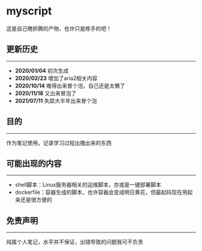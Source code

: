 # myscript

这是自己瞎折腾的产物，也许只是练手的吧！

## 更新历史

---

* **2020/01/04** 初次生成
* **2020/02/23** 增加了aria2相关内容
* **2020/10/14** 难得出来冒个泡，自己还是太懒了
* **2020/11/18** 又出来冒泡了
* **2021/07/11** 失踪大半年出来冒个泡

## 目的

---

作为笔记使用，记录学习过程出撸出来的东西

## 可能出现的内容

---

* shell脚本：Linux服务器相关的运维脚本，亦或是一键部署脚本
* dockerfile：容器生成的脚本，也许容器会变成明日黄花，但最起码现在用起来还是很方便的

## 免责声明

---

纯属个人笔记，水平并不保证，出错导致的问题我可不负责
